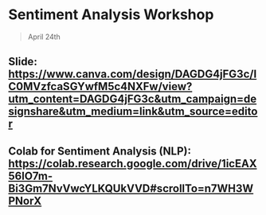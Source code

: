 # Sentiment Analysis Workshop
> April 24th

## Slide: https://www.canva.com/design/DAGDG4jFG3c/IC0MVzfcaSGYwfM5c4NXFw/view?utm_content=DAGDG4jFG3c&utm_campaign=designshare&utm_medium=link&utm_source=editor

## Colab for Sentiment Analysis (NLP): https://colab.research.google.com/drive/1icEAX56lO7m-Bi3Gm7NvVwcYLKQUkVVD#scrollTo=n7WH3WPNorX
